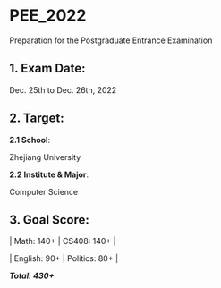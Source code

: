 # PEE_2022
  Preparation for the Postgraduate Entrance Examination

## 1. Exam Date:
  Dec. 25th to Dec. 26th, 2022

## 2. Target:
**2.1 School**:

Zhejiang University

**2.2 Institute & Major**:

Computer Science 

## 3. Goal Score:

| Math: 140+    | CS408: 140+   |

| English: 90+  | Politics: 80+ |

***Total: 430+***
